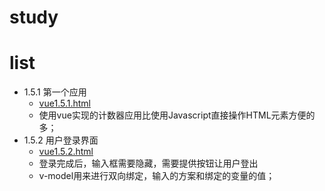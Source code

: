 
# study

# list  


* 1.5.1 第一个应用  
  * [vue1.5.1.html](vue1.5.1.html)
  * 使用vue实现的计数器应用比使用Javascript直接操作HTML元素方便的多；  
* 1.5.2 用户登录界面
  * [vue1.5.2.html](vue1.5.2.html)
  * 登录完成后，输入框需要隐藏，需要提供按钮让用户登出
  * v-model用来进行双向绑定，输入的方案和绑定的变量的值；